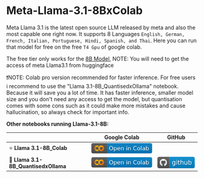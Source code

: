# Meta-Llama-3.1-8BxColab

Meta Llama 3.1 is the latest open source LLM released by meta and also the most capable one right now. It supports 8 Languages `English, German, French, Italian, Portuguese, Hindi, Spanish, and Thai`. Here you can run that model for free on the free `T4 Gpu` of google colab.

The free tier only works for the [8B Model](https://huggingface.co/meta-llama/Meta-Llama-3.1-8B-Instruct), NOTE: You will need to get the access of meta Llama3.1 from huggingface

❗NOTE: Colab pro version recommended for faster inference. For free users i recommend to use the "Llama 3.1-8B_QuantisedxOllama" notebook. Because it will save you a lot of time. It has faster inference, smaller model size and you don't need any access to get the model, but quantisation comes with some cons such as it could make more mistakes and cause hallucination, so always check for important info.

**Other notebooks running Llama-3.1-8B:**

| |Google Colab|GitHub|
|:--|:-:|:-:|
| ⭐ **Llama 3.1-8B_Colab** | [![Open in Colab](https://github.com/73LIX/Meta-Llama-3.1-8BxColab/blob/main/asset/colab_logo.svg)](https://colab.research.google.com/drive/10c_GQ8wqVXuX5JciX0gHVstO0WHaUbqD?usp=sharing )
| 🌟 **Llama 3.1-8B_QuantisedxOllama** |  [![Open in Colab](https://github.com/73LIX/Meta-Llama-3.1-8BxColab/blob/main/asset/colab_logo.svg)](https://colab.research.google.com/drive/1S9q6cvH8y2WMml7pczg0Bl-VS6Le-jzZ?usp=sharing) | [![GitHub](https://github.com/73LIX/Meta-Llama-3.1-8BQuantisedxColab-Ollama/blob/main/assets/github.svg)](https://github.com/73LIX/Meta-Llama-3.1-8BQuantisedxColab-Ollama.git)
